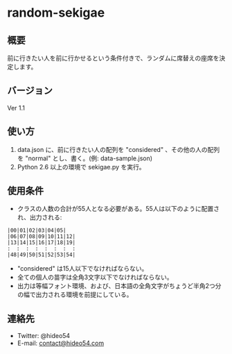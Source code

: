 # random-sekigae

## 概要

前に行きたい人を前に行かせるという条件付きで、ランダムに席替えの座席を決定します。

## バージョン

Ver 1.1

## 使い方

1. data.json に、前に行きたい人の配列を "considered" 、その他の人の配列を "normal" とし、書く。(例: data-sample.json)
2. Python 2.6 以上の環境で sekigae.py を実行。

## 使用条件

* クラスの人数の合計が55人となる必要がある。55人は以下のように配置され、出力される:
```
|00|01|02|03|04|05|
|06|07|08|09|10|11|12|
|13|14|15|16|17|18|19|
:  :  :  :  :  :  :  :
|48|49|50|51|52|53|54|
```
* "considered" は15人以下でなければならない。
* 全ての個人の苗字は全角3文字以下でなければならない。
* 出力は等幅フォント環境、および、日本語の全角文字がちょうど半角2つ分の幅で出力される環境を前提にしている。

## 連絡先

* Twitter: @hideo54
* E-mail: contact@hideo54.com
